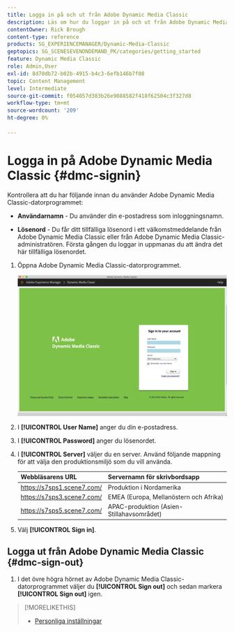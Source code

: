 ```yaml
---
title: Logga in på och ut från Adobe Dynamic Media Classic
description: Läs om hur du loggar in på och ut från Adobe Dynamic Media Classic och ansluter till en produktionsmiljöserver i Nordamerika (NA), eller i Europa, Mellanöstern, Afrika (EMEA) eller Asien-Stillahavsområdet (APAC).
contentOwner: Rick Brough
content-type: reference
products: SG_EXPERIENCEMANAGER/Dynamic-Media-Classic
geptopics: SG_SCENESEVENONDEMAND_PK/categories/getting_started
feature: Dynamic Media Classic
role: Admin,User
exl-id: 8d70db72-b02b-4915-b4c3-6efb146b7f08
topic: Content Management
level: Intermediate
source-git-commit: f054057d383b26e9088582f418f62504c3f327d8
workflow-type: tm+mt
source-wordcount: '209'
ht-degree: 0%

---
```


<!-- UPDATE THIS TOPIC AFTER DECEMBER 31, 2020!!!!! -->

# Logga in på Adobe Dynamic Media Classic {#dmc-signin}

Kontrollera att du har följande innan du använder Adobe Dynamic Media Classic-datorprogrammet:

* **Användarnamn** - Du använder din e-postadress som inloggningsnamn.

* **Lösenord** - Du får ditt tillfälliga lösenord i ett välkomstmeddelande från Adobe Dynamic Media Classic eller från Adobe Dynamic Media Classic-administratören. Första gången du loggar in uppmanas du att ändra det här tillfälliga lösenordet.

1. Öppna Adobe Dynamic Media Classic-datorprogrammet.

   ![Adobe Dynamic Media Classic logga in](/help/using/assets/dmclassic-login1.png)

1. I **[!UICONTROL User Name]** anger du din e-postadress.
1. I **[!UICONTROL Password]** anger du lösenordet.
1. I **[!UICONTROL Server]** väljer du en server.
Använd följande mappning för att välja den produktionsmiljö som du vill använda.

   | Webbläsarens URL | Servernamn för skrivbordsapp |
   | --- | --- |
   | https://s7sps1.scene7.com/ | Produktion i Nordamerika |
   | https://s7sps3.scene7.com/ | EMEA (Europa, Mellanöstern och Afrika) |
   | https://s7sps5.scene7.com/ | APAC-produktion (Asien-Stillahavsområdet) |

1. Välj **[!UICONTROL Sign in]**.

## Logga ut från Adobe Dynamic Media Classic {#dmc-sign-out}

1. I det övre högra hörnet av Adobe Dynamic Media Classic-datorprogrammet väljer du **[!UICONTROL Sign out]** och sedan markera **[!UICONTROL Sign out]** igen.

>[!MORELIKETHIS]
>
>* [Personliga inställningar](personal-setup.md#personal_setup)
